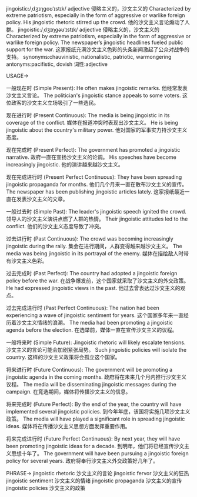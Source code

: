 jingoistic:/ˌdʒɪŋɡoʊˈɪstɪk/
adjective
侵略主义的，沙文主义的
Characterized by extreme patriotism, especially in the form of aggressive or warlike foreign policy.
His jingoistic rhetoric stirred up the crowd. 他的沙文主义言论煽动了人群。
jingoistic:/ˌdʒɪŋɡəʊˈɪstɪk/
adjective
侵略主义的，沙文主义的
Characterized by extreme patriotism, especially in the form of aggressive or warlike foreign policy.
The newspaper’s jingoistic headlines fueled public support for the war.  这家报纸充满沙文主义色彩的头条新闻激起了公众对战争的支持。
synonyms:chauvinistic, nationalistic, patriotic, warmongering
antonyms:pacifistic, dovish
词性:adjective


USAGE->

一般现在时 (Simple Present):
He often makes jingoistic remarks. 他经常发表沙文主义言论。
The politician's jingoistic stance appeals to some voters.  这位政客的沙文主义立场吸引了一些选民。

现在进行时 (Present Continuous):
The media is being jingoistic in its coverage of the conflict. 媒体在报道冲突时表现出沙文主义。
He is being jingoistic about the country's military power. 他对国家的军事实力持沙文主义态度。

现在完成时 (Present Perfect):
The government has promoted a jingoistic narrative. 政府一直在宣扬沙文主义的论调。
His speeches have become increasingly jingoistic. 他的演讲越来越沙文主义。

现在完成进行时 (Present Perfect Continuous):
They have been spreading jingoistic propaganda for months. 他们几个月来一直在散布沙文主义的宣传。
The newspaper has been publishing jingoistic articles lately. 这家报纸最近一直在发表沙文主义的文章。

一般过去时 (Simple Past):
The leader's jingoistic speech ignited the crowd.  领导人的沙文主义演讲点燃了人群的热情。
Their jingoistic attitudes led to the conflict. 他们的沙文主义态度导致了冲突。

过去进行时 (Past Continuous):
The crowd was becoming increasingly jingoistic during the rally. 集会在进行期间，人群变得越来越沙文主义。
The media was being jingoistic in its portrayal of the enemy. 媒体在描绘敌人时带有沙文主义色彩。

过去完成时 (Past Perfect):
The country had adopted a jingoistic foreign policy before the war.  在战争爆发前，这个国家就采取了沙文主义的外交政策。
He had expressed jingoistic views in the past. 他过去曾表达过沙文主义的观点。

过去完成进行时 (Past Perfect Continuous):
The nation had been experiencing a wave of jingoistic sentiment for years. 这个国家多年来一直经历着沙文主义情绪的浪潮。
The media had been promoting a jingoistic agenda before the election. 在选举前，媒体一直在宣传沙文主义的议程。

一般将来时 (Simple Future):
Jingoistic rhetoric will likely escalate tensions. 沙文主义的言论可能会加剧紧张局势。
Such jingoistic policies will isolate the country. 这样的沙文主义政策将会孤立这个国家。

将来进行时 (Future Continuous):
The government will be promoting a jingoistic agenda in the coming months. 政府将在未来几个月内推行沙文主义议程。
The media will be disseminating jingoistic messages during the campaign.  在竞选期间，媒体将传播沙文主义的信息。

将来完成时 (Future Perfect):
By the end of the year, the country will have implemented several jingoistic policies. 到今年年底，该国将实施几项沙文主义政策。
The media will have played a significant role in spreading jingoistic ideas. 媒体将在传播沙文主义思想方面发挥重要作用。

将来完成进行时 (Future Perfect Continuous):
By next year, they will have been promoting jingoistic ideas for a decade. 到明年，他们将已经宣传沙文主义思想十年了。
The government will have been pursuing a jingoistic foreign policy for several years. 政府将奉行沙文主义外交政策好几年了。



PHRASE->
jingoistic rhetoric  沙文主义的言论
jingoistic fervor  沙文主义的狂热
jingoistic sentiment  沙文主义的情绪
jingoistic propaganda  沙文主义的宣传
jingoistic policies  沙文主义的政策
